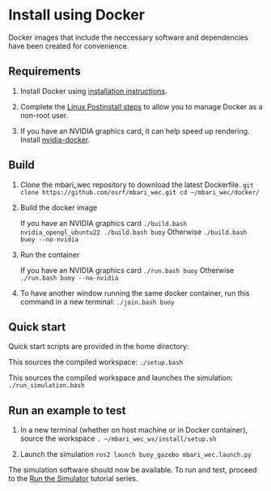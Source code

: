 # Install using Docker

Docker images that include the neccessary software and dependencies have been created for convenience. 

## Requirements

1. Install Docker using [installation instructions](https://docs.docker.com/engine/install/ubuntu/).

1. Complete the [Linux Postinstall steps](https://docs.docker.com/engine/install/linux-postinstall/) to allow you to manage Docker as a non-root user.

1. If you have an NVIDIA graphics card, it can help speed up rendering. Install [nvidia-docker](https://docs.nvidia.com/datacenter/cloud-native/container-toolkit/install-guide.html#docker).

## Build

1. Clone the mbari_wec repository to download the latest Dockerfile.
        ```
        git clone https://github.com/osrf/mbari_wec.git
        cd ~/mbari_wec/docker/
        ```

1. Build the docker image

    If you have an NVIDIA graphics card
        ```
        ./build.bash nvidia_opengl_ubuntu22
        ./build.bash buoy
        ```
    Otherwise
        ```
        ./build.bash buoy --no-nvidia
        ```

1. Run the container

    If you have an NVIDIA graphics card
        ```
        ./run.bash buoy
        ```
    Otherwise
        ```
        ./run.bash buoy --no-nvidia
        ```

1. To have another window running the same docker container, run this command in a new terminal:
        ```
        ./join.bash buoy
        ```

## Quick start

Quick start scripts are provided in the home directory:

This sources the compiled workspace:
    ```
    ./setup.bash
    ```

This sources the compiled workspace and launches the simulation:
    ```
    ./run_simulation.bash
    ```

## Run an example to test

1. In a new terminal (whether on host machine or in Docker container), source the workspace
        ```
        . ~/mbari_wec_ws/install/setup.sh
        ```

1. Launch the simulation
        ```
        ros2 launch buoy_gazebo mbari_wec.launch.py
        ```

The simulation software should now be available.  To run and test, proceed to the [Run the Simulator](../../../tutorials/#running-the-simulator) tutorial series. 

